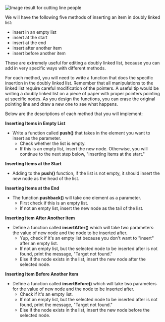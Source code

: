 <!--title={Insert an Item Into Doubly Linked List}--> 

<!--badges={Algorithms:30,Python:20}-->

<!--concepts={Insert Into a Linked List}-->

 ![Image result for cutting line people](https://philosophyviaphotos.files.wordpress.com/2018/11/source-ozfm9469_ext_20_en_34.jpg?w=490&h=350&crop=1)  

We will have the following five methods of inserting an item in doubly linked list: 

- insert in an empty list
- insert at the start
- insert at the end
- insert after another item
- insert before another item

These are extremely useful for editing a doubly linked list, because you can add in very specific ways with different methods.

For each method, you will need to write a function that does the specific insertion in the doubly linked list. Remember that all manipulations to the linked list require careful modification of the pointers. A useful tip would be writing a doubly linked list on a piece of paper with proper pointers pointing at specific nodes. As you design the functions, you can erase the original pointing line and draw a new one to see what happens.

Below are the descriptions of each method that you will implement:

**Inserting Items in Empty List**

- Write a function called **push()** that takes in the element you want to insert as the parameter. 
  - Check whether the list is empty.
  - If this is an empty list, insert the new node. Otherwise, you will continue to the next step below, "inserting items at the start."

**Inserting Items at the Start**

- Adding to the **push()** function, if the list is not empty, it should insert the new node as the head of the list. 

**Inserting Items at the End**

- The function **pushback()** will take one element as a parameter.
  - First check if this is an empty list.
  - If not an empty list, insert the new node as the tail of the list.

**Inserting Item After Another Item**

- Define a function called **insertAfter()** which will take two parameters: the value of new node and the node to be inserted after.
  - Yup, check if it's an empty list because you don't want to "insert" after an empty list. 
  - If not an empty list, but the selected node to be inserted after is not found, print the message, "Target not found."
  - Else if the node exists in the list, insert the new node after the selected node.

**Inserting Item Before Another Item**

- Define a function called **insertBefore()** which will take two parameters for the value of new node and the node to be inserted after.
  - Check if it's an empty list.
  - If not an empty list, but the selected node to be inserted after is not found, print the message, "Target not found."
  - Else if the node exists in the list, insert the new node before the selected node.
